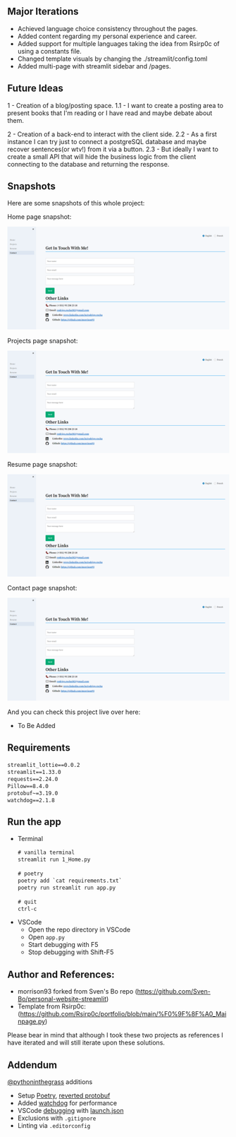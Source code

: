 ## Major Iterations
* Achieved language choice consistency throughout the pages.
* Added content regarding my personal experience and career.
* Added support for multiple languages taking the idea from Rsirp0c of using a constants file.
* Changed template visuals by changing the ./streamlit/config.toml 
* Added multi-page with streamlit sidebar and /pages.

## Future Ideas
1 - Creation of a blog/posting space. 
  1.1 - I want to create a posting area to present books that I'm reading or I have read and maybe debate about them. 

2 - Creation of a back-end to interact with the client side. 
  2.2 - As a first instance I can try just to connect a postgreSQL database and maybe recover sentences(or wtv!) from it via a button.
  2.3 - But ideally I want to create a small API that will hide the business logic from the client connecting to the database and returning the response.

## Snapshots
Here are some snapshots of this whole project:

Home page snapshot:

![TO BE ADDED](/images/snapshot_contact.png)

Projects page snapshot:

![TO BE ADDED](/images/snapshot_contact.png)

Resume page snapshot:

![TO BE ADDED](/images/snapshot_contact.png)

Contact page snapshot:

![Alt text](/images/snapshot_contact.png)

And you can check this project live over here:

* To Be Added

## Requirements
```
streamlit_lottie==0.0.2
streamlit==1.33.0
requests==2.24.0
Pillow==8.4.0
protobuf~=3.19.0
watchdog==2.1.8
```

## Run the app
* Terminal
    ```
    # vanilla terminal
    streamlit run 1_Home.py

    # poetry
    poetry add `cat requirements.txt`
    poetry run streamlit run app.py

    # quit
    ctrl-c
    ```
* VSCode
  * Open the repo directory in VSCode
  * Open `app.py`
  * Start debugging with F5
  * Stop debugging with Shift-F5

## Author and References:
* morrison93 forked from Sven's Bo repo (https://github.com/Sven-Bo/personal-website-streamlit)
* Template from Rsirp0c: (https://github.com/Rsirp0c/portfolio/blob/main/%F0%9F%8F%A0_Mainpage.py)

Please bear in mind that although I took these two projects as references I have iterated and will still iterate upon these solutions.

## Addendum
[@pythoninthegrass](https://github.com/pythoninthegrass) additions
* Setup [Poetry](https://python-poetry.org/docs/#installation), [reverted protobuf](https://discuss.streamlit.io/t/typeerror-descriptors-cannot-not-be-created-directly/25639/11)
* Added [watchdog](https://docs.streamlit.io/library/advanced-features/configuration) for performance
* VSCode [debugging](https://code.visualstudio.com/docs/python/debugging) with [launch.json](https://medium.com/geekculture/how-to-run-your-streamlit-apps-in-vscode-3417da669fc)
* Exclusions with `.gitignore`
* Linting via `.editorconfig`

